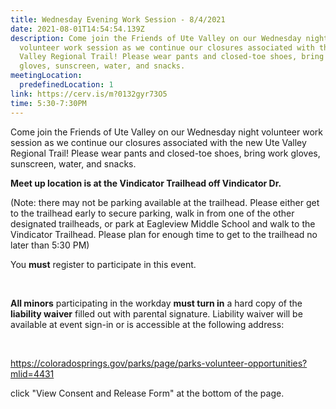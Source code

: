 ```yaml
---
title: Wednesday Evening Work Session - 8/4/2021
date: 2021-08-01T14:54:54.139Z
description: Come join the Friends of Ute Valley on our Wednesday night
  volunteer work session as we continue our closures associated with the new Ute
  Valley Regional Trail! Please wear pants and closed-toe shoes, bring work
  gloves, sunscreen, water, and snacks.
meetingLocation:
  predefinedLocation: 1
link: https://cerv.is/m?0132gyr73O5
time: 5:30-7:30PM
---
```

Come join the Friends of Ute Valley on our Wednesday night volunteer work session as we continue our closures associated with the new Ute Valley Regional Trail! Please wear pants and closed-toe shoes, bring work gloves, sunscreen, water, and snacks.

**Meet up location is at the Vindicator Trailhead off Vindicator Dr.**

(Note: there may not be parking available at the trailhead. Please either get to the trailhead early to secure parking, walk in from one of the other designated trailheads, or park at Eagleview Middle School and walk to the Vindicator Trailhead. Please plan for enough time to get to the trailhead no later than 5:30 PM) 

You **must** register to participate in this event.

 

**All minors** participating in the workday **must turn in** a hard copy of the **liability waiver** filled out with parental signature. Liability waiver will be available at event sign-in or is accessible at the following address:

 

<https://coloradosprings.gov/parks/page/parks-volunteer-opportunities?mlid=4431>

click "View Consent and Release Form" at the bottom of the page.